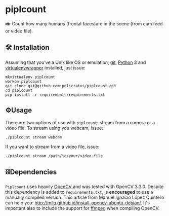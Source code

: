 # piplcount
👪 Count how many humans (frontal faces)are in the scene (from cam feed or video file).

## 🛠 Installation
Assuming that you've a Unix like OS or emulation, [git](https://git-scm.com/), [Python](https://www.python.org/) 3 and [virtualenvwrapper](https://virtualenvwrapper.readthedocs.io/en/latest/) installed, just issue:

```
mkvirtualenv piplcount
workon piplcount
git clone git@github.com:policratus/piplcount.git
cd piplcount
pip install -r requirements/requirements.txt
```

## ⚙Usage
There are two options of use with `piplcount`: stream from a camera or a video file. To stream using you webcam, issue:

`./piplcount stream webcam`

If you want to stream from a video file, issue:

`./piplcount stream /path/to/your/video.file`

## ⛓Dependencies
`Piplcount` uses heavily [OpenCV](http://opencv.org/) and was tested with OpenCV 3.3.0. Despite this dependency is added to `requirements.txt`, is **encouraged** to use a manually compiled version. This article from Manuel Ignacio López Quintero can help you: http://milq.github.io/install-opencv-ubuntu-debian/. It's important also to include the support for [ffmpeg](https://www.ffmpeg.org/) when compiling OpenCV.
